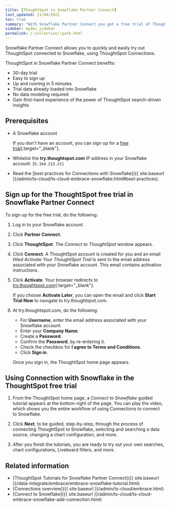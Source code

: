 ```yaml
---
title: [ThoughtSpot in Snowflake Partner Connect]
last_updated: 11/04/2021
toc: true
summary: "With Snowflake Partner Connect you get a free trial of ThoughtSpot that allows you to try out ThoughtSpot Connections to connect to Snowflake."
sidebar: mydoc_sidebar
permalink: /:collection/:path.html
---
```

Snowflake Partner Connect allows you to quickly and easily try out ThoughtSpot connected to Snowflake, using ThoughtSpot Connections.

ThoughtSpot in Snowflake Partner Connect benefits:
- 30-day trial
- Easy to sign up
- Up and running in 5 minutes
- Trial data already loaded into Snowflake
- No data modeling required
- Gain first-hand experience of the power of ThoughtSpot search-driven insights

## Prerequisites

- A Snowflake account

  If you don't have an account, you can sign up for a [free trial](https://trial.snowflake.com/){:target="_blank"}.
- Whitelist the **try.thoughtspot.com** IP address in your Snowflake account: `35.164.213.211`   
- Read the [best practices for Connections with Snowflake]({{ site.baseurl }}/admin/ts-cloud/ts-cloud-embrace-snowflake.html#best-practices).  

## Sign up for the ThoughtSpot free trial in Snowflake Partner Connect

To sign up for the free trial, do the following:

1. Log in to your Snowflake account.

2. Click **Partner Connect**.

3. Click **ThoughtSpot**.
   The _Connect to ThoughtSpot_ window appears.

4. Click **Connect**.
    A ThoughtSpot account is created for you and an email titled _Activate Your ThoughtSpot Trial_ is sent to the email address associated with your Snowflake account. This email contains activation instructions.

5. Click **Activate**. Your browser redirects to [try.thoughtspot.com](https://try.thoughtspot.com/){:target="_blank"}.

   If you choose **Activate Later**, you can open the email and click **Start Trial Now** to navigate to try.thoughtspot.com.  

6. At try.thoughtspot.com, do the following:
   - For **Username**, enter the email address associated with your Snowflake account.
   - Enter your **Company Name**.
   - Create a **Password**.
   - Confirm the **Password**, by re-entering it.
   - Check the checkbox for **I agree to Terms and Conditions**.
   - Click **Sign in**.

   Once you sign in, the ThoughtSpot home page appears.

## Using Connection with Snowflake in the ThoughtSpot free trial

1. From the ThoughtSpot home page, a _Connect to Snowflake_ guided tutorial appears at the bottom-right of the page. You can play the video, which shows you the entire workflow of using Connections to connect to Snowflake.

2. Click **Next**, to be guided, step-by-step, through the process of connecting ThoughtSpot to Snowflake, selecting and searching a data source, changing a chart configuration, and more.

3. After you finish the tutorials, you are ready to try out your own searches, chart configurations, Liveboard filters, and more.

## Related information

- [ThoughtSpot Tutorials for Snowflake Partner Connect]({{ site.baseurl }}/data-integrate/embrace/embrace-snowflake-tutorial.html)
- [Connections overview]({{ site.baseurl }}/admin/ts-cloud/embrace.html)
- [Connect to Snowflake]({{ site.baseurl }}/admin/ts-cloud/ts-cloud-embrace-snowflake-add-connection.html)
